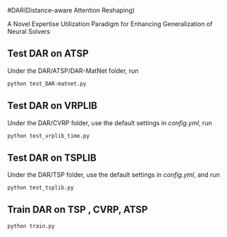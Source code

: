 #DAR(Distance-aware Attention Reshaping)

A Novel Expertise Utilization Paradigm for Enhancing Generalization of Neural Solvers

## Test DAR on ATSP

Under the DAR/ATSP/DAR-MatNet folder, run

```bash
python test_DAR-matnet.py
```
## Test DAR on VRPLIB

Under the DAR/CVRP folder, use the default settings in *config.yml*, run

```bash
python test_vrplib_time.py
```

## Test DAR on TSPLIB

Under the DAR/TSP folder, use the default settings in *config.yml*, and run

```bash
python test_tsplib.py
```



## Train DAR on TSP , CVRP, ATSP


```bash
python train.py
```

